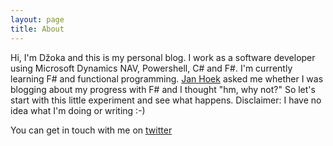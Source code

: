 ```yaml
---
layout: page
title: About
---
```


Hi, I'm Džoka and this is my personal blog. I work as a software developer using Microsoft Dynamics NAV, Powershell, C# and F#. I'm currently learning F# and functional programming.
[Jan Hoek](https://twitter.com/uncommonsensenl) asked me whether I was blogging about my progress with F#
and I thought "hm, why not?" So let's start with this little experiment and see what happens.
Disclaimer: I have no idea what I'm doing or writing :-)

You can get in touch with me on [twitter](https://twitter.com/intent/tweet?text=%40_dzmi)
